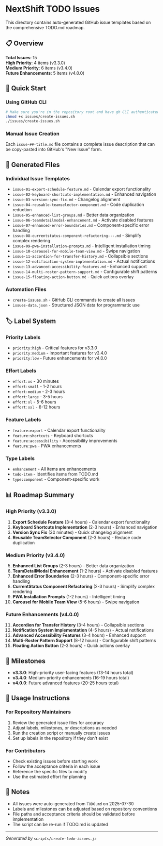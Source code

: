 # NextShift TODO Issues

This directory contains auto-generated GitHub issue templates based on the comprehensive TODO.md roadmap.

## 📋 Overview

**Total Issues**: 15  
**High Priority**: 4 items (v3.3.0)  
**Medium Priority**: 6 items (v3.4.0)  
**Future Enhancements**: 5 items (v4.0.0)  

## 🚀 Quick Start

### Using GitHub CLI
```bash
# Make sure you're in the repository root and have gh CLI authenticated
chmod +x issues/create-issues.sh
./issues/create-issues.sh
```

### Manual Issue Creation
Each `issue-##-title.md` file contains a complete issue description that can be copy-pasted into GitHub's "New Issue" form.

## 📁 Generated Files

### Individual Issue Templates
- `issue-01-export-schedule-feature.md` - Calendar export functionality
- `issue-02-keyboard-shortcuts-implementation.md` - Enhanced navigation
- `issue-03-version-sync-fix.md` - Changelog alignment
- `issue-04-reusable-teamselector-component.md` - Code duplication reduction
- `issue-05-enhanced-list-groups.md` - Better data organization
- `issue-06-teamdetailmodal-enhancement.md` - Activate disabled features
- `issue-07-enhanced-error-boundaries.md` - Component-specific error handling
- `issue-08-currentstatus-component-refactoring---.md` - Simplify complex rendering
- `issue-09-pwa-installation-prompts.md` - Intelligent installation timing
- `issue-10-carousel-for-mobile-team-view.md` - Swipe navigation
- `issue-11-accordion-for-transfer-history.md` - Collapsible sections
- `issue-12-notification-system-implementation.md` - Actual notifications
- `issue-13-advanced-accessibility-features.md` - Enhanced support
- `issue-14-multi-roster-pattern-support.md` - Configurable shift patterns
- `issue-15-floating-action-button.md` - Quick actions overlay

### Automation Files
- `create-issues.sh` - GitHub CLI commands to create all issues
- `issues-data.json` - Structured JSON data for programmatic use

## 🏷️ Label System

### Priority Labels
- `priority:high` - Critical features for v3.3.0
- `priority:medium` - Important features for v3.4.0  
- `priority:low` - Future enhancements for v4.0.0

### Effort Labels
- `effort:xs` - 30 minutes
- `effort:small` - 1-2 hours
- `effort:medium` - 2-3 hours
- `effort:large` - 3-5 hours
- `effort:xl` - 5-6 hours
- `effort:xxl` - 8-12 hours

### Feature Labels
- `feature:export` - Calendar export functionality
- `feature:shortcuts` - Keyboard shortcuts
- `feature:accessibility` - Accessibility improvements
- `feature:pwa` - PWA enhancements

### Type Labels
- `enhancement` - All items are enhancements
- `todo-item` - Identifies items from TODO.md
- `type:component` - Component-specific work

## 📊 Roadmap Summary

### High Priority (v3.3.0)
1. **Export Schedule Feature** (3-4 hours) - Calendar export functionality
2. **Keyboard Shortcuts Implementation** (2-3 hours) - Enhanced navigation
3. **Version Sync Fix** (30 minutes) - Quick changelog alignment
4. **Reusable TeamSelector Component** (2-3 hours) - Reduce code duplication

### Medium Priority (v3.4.0)
5. **Enhanced List Groups** (2-3 hours) - Better data organization
6. **TeamDetailModal Enhancement** (1-2 hours) - Activate disabled features
7. **Enhanced Error Boundaries** (2-3 hours) - Component-specific error handling
8. **CurrentStatus Component Refactoring** (2-3 hours) - Simplify complex rendering
9. **PWA Installation Prompts** (1-2 hours) - Intelligent timing
10. **Carousel for Mobile Team View** (5-6 hours) - Swipe navigation

### Future Enhancements (v4.0.0)
11. **Accordion for Transfer History** (3-4 hours) - Collapsible sections
12. **Notification System Implementation** (4-5 hours) - Actual notifications
13. **Advanced Accessibility Features** (3-4 hours) - Enhanced support
14. **Multi-Roster Pattern Support** (8-12 hours) - Configurable shift patterns
15. **Floating Action Button** (2-3 hours) - Quick actions overlay

## 🎯 Milestones

- **v3.3.0**: High-priority user-facing features (13-14 hours total)
- **v3.4.0**: Medium-priority enhancements (16-19 hours total)
- **v4.0.0**: Future advanced features (20-25 hours total)

## 🔧 Usage Instructions

### For Repository Maintainers
1. Review the generated issue files for accuracy
2. Adjust labels, milestones, or descriptions as needed
3. Run the creation script or manually create issues
4. Set up labels in the repository if they don't exist

### For Contributors
- Check existing issues before starting work
- Follow the acceptance criteria in each issue
- Reference the specific files to modify
- Use the estimated effort for planning

## 📝 Notes

- All issues were auto-generated from `TODO.md` on 2025-07-30
- Labels and milestones can be adjusted based on repository conventions
- File paths and acceptance criteria should be validated before implementation
- The script can be re-run if TODO.md is updated

---
*Generated by `scripts/create-todo-issues.js`*